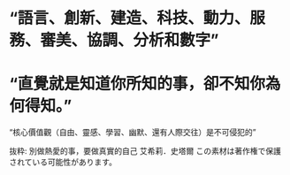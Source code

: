# “語言、創新、建造、科技、動力、服務、審美、協調、分析和數字”

# “直覺就是知道你所知的事，卻不知你為何得知。”

“核心價值觀（自由、靈感、學習、幽默、還有人際交往）是不可侵犯的”

抜粋:
別做熱愛的事，要做真實的自己
艾希莉．史塔爾
この素材は著作権で保護されている可能性があります。
